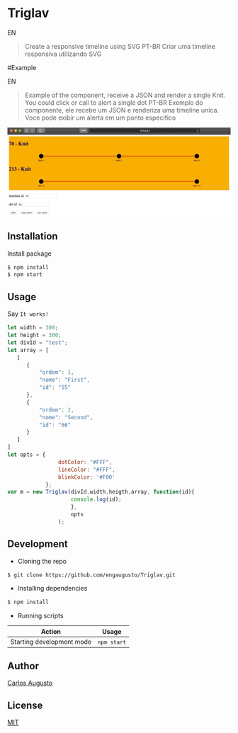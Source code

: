 # Triglav

EN
> Create a responsive timeline using SVG
PT-BR
> Criar uma timeline responsiva utilizando SVG


#Example

EN
>Example of the component, receive a JSON and render a single Knit. You could click or call to alert a single dot
PT-BR
>Exemplo do componente, ele recebe um JSON e renderiza uma timeline unica. Voce pode exibir um alerta em um ponto especifico

![Alt Text]( https://raw.githubusercontent.com/engaugusto/tiglav/master/imgs/2.gif)

## Installation

Install package

```bash
$ npm install
$ npm start
```

## Usage

Say `It works!`

```js
let width = 300;
let height = 300;
let divId = "test";
let array = [
   [
      {
          "ordem": 1,
          "nome": "First",
          "id": "55"
      },
      {
          "ordem": 2,
          "nome": "Second",
          "id": "66"
      }
   ]
]
let opts = {
                dotColor: "#FFF",
                lineColor: "#FFF",
                blinkColor: '#F00'
            };
var m = new Triglav(divId,width,heigth,array, function(id){
                    console.log(id);
                    },
                    opts 
                );
```

## Development

- Cloning the repo

```bash
$ git clone https://github.com/engaugusto/Triglav.git
```

- Installing dependencies

```bash
$ npm install
```

- Running scripts

| Action                                   | Usage               |
| ---------------------------------------- | ------------------- |
| Starting development mode                | `npm start`         |

## Author

[Carlos Augusto](https://twitter.com/engaugusto)

## License

[MIT](https://github.com/engaugusto/Triglav/blob/master/LICENSE)

[license-url]: https://opensource.org/licenses/MIT
